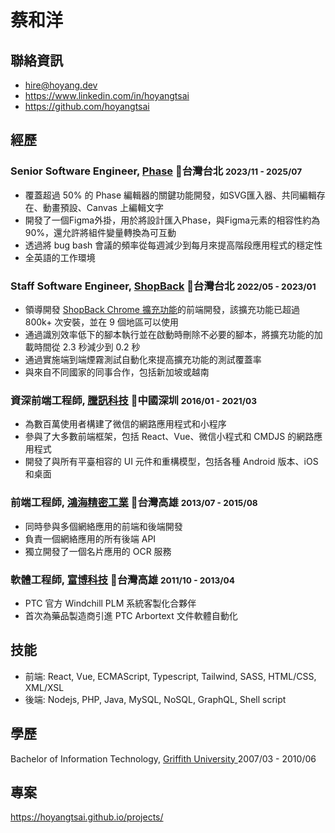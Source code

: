 # 蔡和洋

## 聯絡資訊

<ul class="list-unstyled">
  <li>
  <i class="fas fa-envelope-square fa-lg"></i> <a href="mailto:hire@hoyang.dev">hire@hoyang.dev</a>
  </li>
  <li>
  <i class="fab fa-linkedin fa-lg"></i> <a href="https://www.linkedin.com/in/hoyangtsai" target="_blank">https://www.linkedin.com/in/hoyangtsai</a>
  </li>
  <li class="print-hide">
  <i class="fab fa-github-square fa-lg"></i> <a href="https://github.com/hoyangtsai" target="_blank">https://github.com/hoyangtsai</a>
  </li>
</ul>

## 經歷

### Senior Software Engineer, <a href="https://www.phase.com/" target="_blank">Phase</a> 📍台灣台北 <small><time class="term">2023/11 - 2025/07</time></small>

- 覆蓋超過 50% 的 Phase 編輯器的關鍵功能開發，如SVG匯入器、共同編輯存在、動畫預設、Canvas 上編輯文字
- 開發了一個Figma外掛，用於將設計匯入Phase，與Figma元素的相容性約為90%，還允許將組件變量轉換為可互動
- 透過將 bug bash 會議的頻率從每週減少到每月來提高階段應用程式的穩定性
- 全英語的工作環境

### Staff Software Engineer, <a href="https://corporate.shopback.com" target="_blank">ShopBack</a> 📍台灣台北 <small><time class="term">2022/05 - 2023/01</time></small>
  
- 領導開發 [ShopBack Chrome 擴充功能](https://chrome.google.com/webstore/detail/shopback-button-cashback/djjjmdgomejlopjnccoejdhgjmiappap)的前端開發，該擴充功能已超過 800k+ 次安裝，並在 9 個地區可以使用
- 通過識別效率低下的腳本執行並在啟動時刪除不必要的腳本，將擴充功能的加載時間從 2.3 秒減少到 0.2 秒
- 通過實施端到端煙霧測試自動化來提高擴充功能的測試覆蓋率
- 與來自不同國家的同事合作，包括新加坡或越南

### 資深前端工程師, <a href="https://www.tencent.com" target="_blank">騰訊科技</a> 📍中國深圳 <small><time class="term">2016/01 - 2021/03</time></small>

- 為數百萬使用者構建了微信的網路應用程式和小程序
- 參與了大多數前端框架，包括 React、Vue、微信小程式和 CMDJS 的網路應用程式
- 開發了與所有平臺相容的 UI 元件和重構模型，包括各種 Android 版本、iOS 和桌面

### 前端工程師, <a href="https://www.foxconn.com" target="_blank">鴻海精密工業</a> 📍台灣高雄 <small><time class="term">2013/07 - 2015/08</time></small>

- 同時參與多個網絡應用的前端和後端開發
- 負責一個網絡應用的所有後端 API
- 獨立開發了一個名片應用的 OCR 服務

### 軟體工程師, <a href="http://www.hismax.com.tw" target="_blank">富博科技</a> 📍台灣高雄 <small><time class="term">2011/10 - 2013/04</time></small>

- PTC 官方 Windchill PLM 系統客製化合夥伴
- 首次為藥品製造商引進 PTC Arbortext 文件軟體自動化

## 技能

- 前端: React, Vue, ECMAScript, Typescript, Tailwind, SASS, HTML/CSS, XML/XSL
- 後端: Nodejs, PHP, Java, MySQL, NoSQL, GraphQL, Shell script

## 學歷

<i class="fas fa-graduation-cap fa-log"></i> Bachelor of Information Technology, <a href="https://www.griffith.edu.au" target="_blank">Griffith University </a> <time class="term">2007/03 - 2010/06</time>

## 專案

<div class="project">
<a class="project-link" href="https://hoyangtsai.github.io/projects/" target="_blank">https://hoyangtsai.github.io/projects/</a>
</div>
